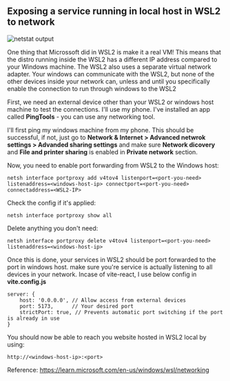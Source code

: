 ## Exposing a service running in local host in WSL2 to network


![netstat output](posts/images/netstat-img.jpg)


One thing that Microssoft did in WSL2 is make it a real VM! This means that the distro running inside the WSL2 has a different IP address compared to your Windows machine. The WSL2 also uses a separate virtual network adapter. Your windows can communicate with the WSL2, but none of the other devices inside your network can, unless and until you specifically enable the connection to run through windows to the WSL2

First, we need an external device other than your WSL2 or windows host machine to test the connections. I'll use my phone. I've installed an app called **PingTools** - you can use any networking tool.

I'll first ping my windows machine from my phone. This should be successful, if not, just go to 
**Network & Internet > Advanced netwrok settings > Advanded sharing settings** and make sure **Network dicovery** and **File and printer sharing** is enabled in **Private network** section.

Now, you need to enable port forwarding from WSL2 to the Windows host:

```shell
netsh interface portproxy add v4tov4 listenport=<port-you-need> listenaddress=<windows-host-ip> connectport=<port-you-need> connectaddress=<WSL2-IP>
```

Check the config if it's applied:

```shell
netsh interface portproxy show all
```

Delete anything you don't need:

```shell
netsh interface portproxy delete v4tov4 listenport=<port-you-need> listenaddress=<windows-host-ip>
```


Once this is done, your services in WSL2 should be port forwarded to the port in windows host. make sure you're service is actually listening to all devices in your network. Incase of vite-react, I use below config in **vite.config.js**

```shell
server: {
    host: '0.0.0.0', // Allow access from external devices
    port: 5173,      // Your desired port
    strictPort: true, // Prevents automatic port switching if the port is already in use
}
```

You should now be able to reach you website hosted in WSL2 local by using:

```
http://<windows-host-ip>:<port>
```

Reference: https://learn.microsoft.com/en-us/windows/wsl/networking

